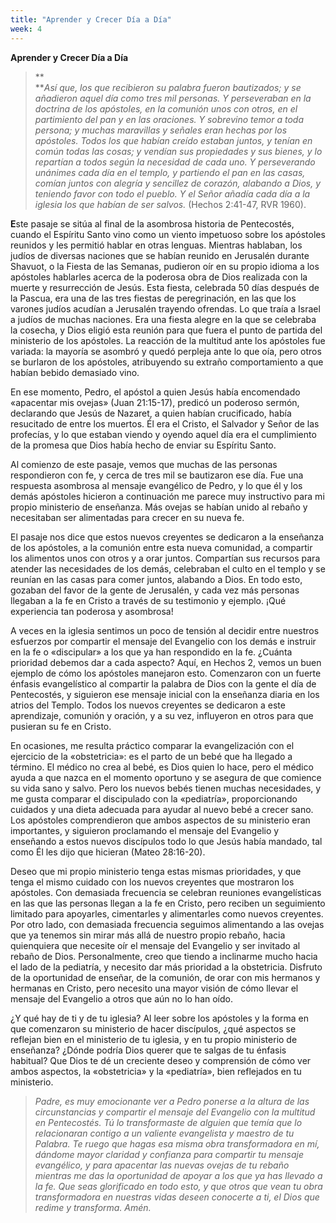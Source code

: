 ```yaml
---
title: "Aprender y Crecer Día a Día"
week: 4
---
```


**Aprender y Crecer Día a Día**

> **  
> ***Así que, los que recibieron su palabra fueron bautizados; y se
> añadieron aquel día como tres mil personas. Y perseveraban en la
> doctrina de los apóstoles, en la comunión unos con otros, en el
> partimiento del pan y en las oraciones. Y sobrevino temor a toda
> persona; y muchas maravillas y señales eran hechas por los
> apóstoles. Todos los que habían creído estaban juntos, y tenían en
> común todas las cosas; y vendían sus propiedades y sus bienes, y lo
> repartían a todos según la necesidad de cada uno. Y perseverando
> unánimes cada día en el templo, y partiendo el pan en las casas,
> comían juntos con alegría y sencillez de corazón, alabando a Dios, y
> teniendo favor con todo el pueblo. Y el Señor añadía cada día a la
> iglesia los que habían de ser salvos.* (Hechos 2:41-47, RVR 1960).

**E**ste pasaje se sitúa al final de la asombrosa historia de
Pentecostés, cuando el Espíritu Santo vino como un viento impetuoso
sobre los apóstoles reunidos y les permitió hablar en otras lenguas.
Mientras hablaban, los judíos de diversas naciones que se habían reunido
en Jerusalén durante Shavuot, o la Fiesta de las Semanas, pudieron oír
en su propio idioma a los apóstoles hablarles acerca de la poderosa obra
de Dios realizada con la muerte y resurrección de Jesús. Esta fiesta,
celebrada 50 días después de la Pascua, era una de las tres fiestas de
peregrinación, en las que los varones judíos acudían a Jerusalén
trayendo ofrendas. Lo que traía a Israel a judíos de muchas naciones.
Era una fiesta alegre en la que se celebraba la cosecha, y Dios eligió
esta reunión para que fuera el punto de partida del ministerio de los
apóstoles. La reacción de la multitud ante los apóstoles fue variada: la
mayoría se asombró y quedó perpleja ante lo que oía, pero otros se
burlaron de los apóstoles, atribuyendo su extraño comportamiento a que
habían bebido demasiado vino.

En ese momento, Pedro, el apóstol a quien Jesús había encomendado
«apacentar mis ovejas» (Juan 21:15-17), predicó un poderoso sermón,
declarando que Jesús de Nazaret, a quien habían crucificado, había
resucitado de entre los muertos. Él era el Cristo, el Salvador y Señor
de las profecías, y lo que estaban viendo y oyendo aquel día era el
cumplimiento de la promesa que Dios había hecho de enviar su Espíritu
Santo.

Al comienzo de este pasaje, vemos que muchas de las personas
respondieron con fe, y cerca de tres mil se bautizaron ese día. Fue una
respuesta asombrosa al mensaje evangélico de Pedro, y lo que él y los
demás apóstoles hicieron a continuación me parece muy instructivo para
mi propio ministerio de enseñanza. Más ovejas se habían unido al rebaño
y necesitaban ser alimentadas para crecer en su nueva fe.

El pasaje nos dice que estos nuevos creyentes se dedicaron a la
enseñanza de los apóstoles, a la comunión entre esta nueva comunidad, a
compartir los alimentos unos con otros y a orar juntos. Compartían sus
recursos para atender las necesidades de los demás, celebraban el culto
en el templo y se reunían en las casas para comer juntos, alabando a
Dios. En todo esto, gozaban del favor de la gente de Jerusalén, y cada
vez más personas llegaban a la fe en Cristo a través de su testimonio y
ejemplo. ¡Qué experiencia tan poderosa y asombrosa!

A veces en la iglesia sentimos un poco de tensión al decidir entre
nuestros esfuerzos por compartir el mensaje del Evangelio con los demás
e instruir en la fe o «discipular» a los que ya han respondido en la fe.
¿Cuánta prioridad debemos dar a cada aspecto? Aquí, en Hechos 2, vemos
un buen ejemplo de cómo los apóstoles manejaron esto. Comenzaron con un
fuerte énfasis evangelístico al compartir la palabra de Dios con la
gente el día de Pentecostés, y siguieron ese mensaje inicial con la
enseñanza diaria en los atrios del Templo. Todos los nuevos creyentes se
dedicaron a este aprendizaje, comunión y oración, y a su vez, influyeron
en otros para que pusieran su fe en Cristo.

En ocasiones, me resulta práctico comparar la evangelización con el
ejercicio de la «obstetricia»: es el parto de un bebé que ha llegado a
término. El médico no crea al bebé, es Dios quien lo hace, pero el
médico ayuda a que nazca en el momento oportuno y se asegura de que
comience su vida sano y salvo. Pero los nuevos bebés tienen muchas
necesidades, y me gusta comparar el discipulado con la «pediatría»,
proporcionando cuidados y una dieta adecuada para ayudar al nuevo bebé a
crecer sano. Los apóstoles comprendieron que ambos aspectos de su
ministerio eran importantes, y siguieron proclamando el mensaje del
Evangelio y enseñando a estos nuevos discípulos todo lo que Jesús había
mandado, tal como Él les dijo que hicieran (Mateo 28:16-20).

Deseo que mi propio ministerio tenga estas mismas prioridades, y que
tenga el mismo cuidado con los nuevos creyentes que mostraron los
apóstoles. Con demasiada frecuencia se celebran reuniones evangelísticas
en las que las personas llegan a la fe en Cristo, pero reciben un
seguimiento limitado para apoyarles, cimentarles y alimentarles como
nuevos creyentes. Por otro lado, con demasiada frecuencia seguimos
alimentando a las ovejas que ya tenemos sin mirar más allá de nuestro
propio rebaño, hacia quienquiera que necesite oír el mensaje del
Evangelio y ser invitado al rebaño de Dios. Personalmente, creo que
tiendo a inclinarme mucho hacia el lado de la pediatría, y necesito dar
más prioridad a la obstetricia. Disfruto de la oportunidad de enseñar,
de la comunión, de orar con mis hermanos y hermanas en Cristo, pero
necesito una mayor visión de cómo llevar el mensaje del Evangelio a
otros que aún no lo han oído.

¿Y qué hay de ti y de tu iglesia? Al leer sobre los apóstoles y la forma
en que comenzaron su ministerio de hacer discípulos, ¿qué aspectos se
reflejan bien en el ministerio de tu iglesia, y en tu propio ministerio
de enseñanza? ¿Dónde podría Dios querer que te salgas de tu énfasis
habitual? Que Dios te dé un creciente deseo y comprensión de cómo ver
ambos aspectos, la «obstetricia» y la «pediatría», bien reflejados en tu
ministerio.

> *Padre, es muy emocionante ver a Pedro ponerse a la altura de las
> circunstancias y compartir el mensaje del Evangelio con la multitud en
> Pentecostés. Tú lo transformaste de alguien que temía que lo
> relacionaran contigo a un valiente evangelista y maestro de tu
> Palabra. Te ruego que hagas esa misma obra transformadora en mí,
> dándome mayor claridad y confianza para compartir tu mensaje
> evangélico, y para apacentar las nuevas ovejas de tu rebaño mientras
> me das la oportunidad de apoyar a los que ya has llevado a la fe. Que
> seas glorificado en todo esto, y que otros que vean tu obra
> transformadora en nuestras vidas deseen conocerte a ti, el Dios que
> redime y transforma. Amén.*
